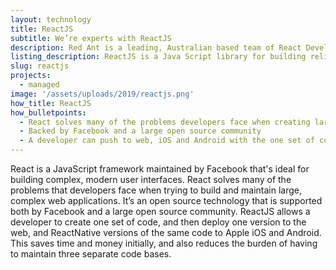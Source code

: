 ```yaml
---
layout: technology
title: ReactJS
subtitle: We’re experts with ReactJS
description: Red Ant is a leading, Australian based team of React Developers. We’ve worked with hundreds of companies and startups to integrate javascript frameworks like React and Angular into APIs and Server side platforms.
listing_description: ReactJS is a Java Script library for building reliable user interfaces (UIs). UIs are the critical space where your users experience your app or website. Some of these elements are static while some pull in and present dynamic information. React is widely used because of its reliability and ability to fetch rapidly changing data. Our highly experienced front end team have created hundreds of successful user interfaces that result in a fast and seamless user experience.
slug: reactjs
projects:
  - managed
image: '/assets/uploads/2019/reactjs.png'
how_title: ReactJS
how_bulletpoints:
  - React solves many of the problems developers face when creating large, modern apps
  - Backed by Facebook and a large open source community
  - A developer can push to web, iOS and Android with the one set of code
---
```


React is a JavaScript framework maintained by Facebook that's ideal for building complex, modern user interfaces. React solves many of the problems that developers face when trying to build and maintain large, complex web applications. It’s an open source technology that is supported both by Facebook and a large open source community.
ReactJS allows a developer to create one set of code, and then deploy one version to the web, and ReactNative versions of the same code to Apple iOS and Android. This saves time and money initially, and also reduces the burden of having to maintain three separate code bases.
